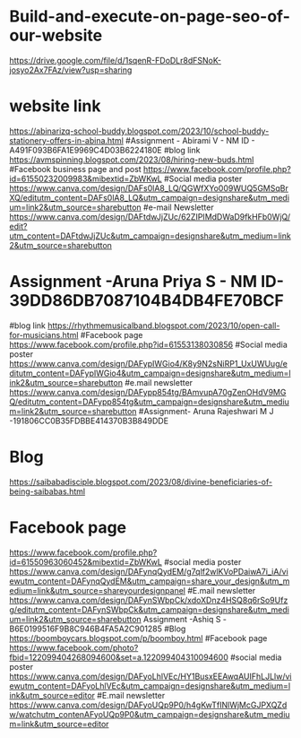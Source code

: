 # Build-and-execute-on-page-seo-of-our-website
https://drive.google.com/file/d/1sqenR-FDoDLr8dFSNoK-josyo2Ax7FAz/view?usp=sharing
# website link
https://abinarizq-school-buddy.blogspot.com/2023/10/school-buddy-stationery-offers-in-abina.html
#Assignment - Abirami V - NM ID - A491F093B6FA1E9969C4D03B6224180E
#blog link 
https://avmspinning.blogspot.com/2023/08/hiring-new-buds.html
#Facebook business page and post
https://www.facebook.com/profile.php?id=61550232009983&mibextid=ZbWKwL
#Social media poster
https://www.canva.com/design/DAFs0lA8_LQ/QGWfXYo009WUQ5GMSqBrXQ/editutm_content=DAFs0lA8_LQ&utm_campaign=designshare&utm_medium=link2&utm_source=sharebutton
#e-mail Newsletter
https://www.canva.com/design/DAFtdwJjZUc/62ZIPIMdDWaD9fkHFb0WjQ/edit?utm_content=DAFtdwJjZUc&utm_campaign=designshare&utm_medium=link2&utm_source=sharebutton
# Assignment -Aruna Priya S - NM ID-39DD86DB7087104B4DB4FE70BCF
#blog link
https://rhythmemusicalband.blogspot.com/2023/10/open-call-for-musicians.html
#Facebook page 
https://www.facebook.com/profile.php?id=61553138030856
#Social media poster
https://www.canva.com/design/DAFypIWGio4/K8y9N2sNiRP1_UxUWUug/editutm_content=DAFypIWGio4&utm_campaign=designshare&utm_medium=link2&utm_source=sharebutton
#e.mail newsletter
https://www.canva.com/design/DAFypp854tg/BAmvupA70gZenOHdV9MGQ/editutm_content=DAFypp854tg&utm_campaign=designshare&utm_medium=link2&utm_source=sharebutton
#Assignment- Aruna Rajeshwari M J -191806CC0B35FDBBE414370B3B849DDE
# Blog
https://saibabadisciple.blogspot.com/2023/08/divine-beneficiaries-of-being-saibabas.html
# Facebook page 
https://www.facebook.com/profile.php?id=61550963060452&mibextid=ZbWKwL
#social media poster
https://www.canva.com/design/DAFynqQydEM/g7qlf2wlKVoPDaiwA7i_iA/viewutm_content=DAFynqQydEM&utm_campaign=share_your_design&utm_medium=link&utm_source=shareyourdesignpanel 
#E.mail newsletter 
https://www.canva.com/design/DAFynSWbpCk/xdoXDnz4HSQ8q6rSo9Ufzg/editutm_content=DAFynSWbpCk&utm_campaign=designshare&utm_medium=link2&utm_source=sharebutton
Assignment -Ashiq S -B6E0199516F9B8C946B4FA5A2C901285 
#Blog 
https://boomboycars.blogspot.com/p/boomboy.html
#Facebook page 
https://www.facebook.com/photo?fbid=122099404268094600&set=a.122099404310094600
#social media poster 
https://www.canva.com/design/DAFyoLhlVEc/HY1BusxEEAwqAUIFhLJLlw/viewutm_content=DAFyoLhlVEc&utm_campaign=designshare&utm_medium=link&utm_source=editor
#E.mail newsletter
https://www.canva.com/design/DAFyoUQp9P0/h4gKwTfINlWjMcGJPXQZdw/watchutm_contenAFyoUQp9P0&utm_campaign=designshare&utm_medium=link&utm_source=editor
